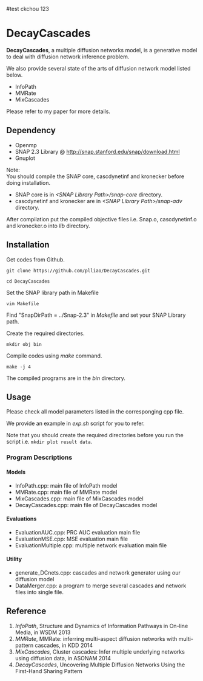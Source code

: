 #test ckchou 123
# DecayCascades

**DecayCascades**, a multiple diffusion networks model, is a generative model to deal with diffusion network inference problem.

We also provide several state of the arts of diffusion network model listed below.

* InfoPath
* MMRate
* MixCascades

Please refer to my paper for more details.

## Dependency
* Openmp
* SNAP 2.3 Library @ http://snap.stanford.edu/snap/download.html
* Gnuplot

Note:  
You should compile the SNAP core, cascdynetinf and kronecker before doing installation.  
  * SNAP core is in *\<SNAP Library Path\>/snap-core* directory.  
  * cascdynetinf and kronecker are in *\<SNAP Library Path\>/snap-adv* directory.  

After compilation put the compiled objective files i.e. Snap.o, cascdynetinf.o and kronecker.o into *lib* directory. 

## Installation

Get codes from Github.

`git clone https://github.com/plliao/DecayCascades.git`

`cd DecayCascades`

Set the SNAP library path in Makefile

`vim Makefile`

Find "SnapDirPath = ../Snap-2.3" in *Makefile* and set your SNAP Library path.

Create the required directories.

`mkdir obj bin`

Compile codes using *make* command.

`make -j 4`

The compiled programs are in the *bin* directory.

## Usage

Please check all model parameters listed in the corresponging cpp file. 

We provide an example in *exp.sh* script for you to refer.

Note that you should create the required directories before you run the script i.e. `mkdir plot result data`.

### Program Descriptions
#### Models
* InfoPath.cpp: main file of InfoPath model  
* MMRate.cpp: main file of MMRate model  
* MixCascades.cpp: main file of MixCascades model  
* DecayCascades.cpp: main file of DecayCascades model

#### Evaluations
* EvaluationAUC.cpp: PRC AUC evaluation main file  
* EvaluationMSE.cpp: MSE evaluation main file  
* EvaluationMultiple.cpp: multiple network evaluation main file  

#### Utility
* generate_DCnets.cpp: cascades and network generator using our diffusion model  
* DataMerger.cpp: a program to merge several cascades and network files into single file.

## Reference
1. *InfoPath*, Structure and Dynamics of Information Pathways in On-line Media, in WSDM 2013
2. *MMRate*, MMRate: inferring multi-aspect diffusion networks with multi-pattern cascades, in KDD 2014
3. *MixCascades*, Cluster cascades: Infer multiple underlying networks using diffusion data, in ASONAM 2014
4. *DecayCascades*, Uncovering Multiple Diffusion Networks Using the First-Hand Sharing Pattern
